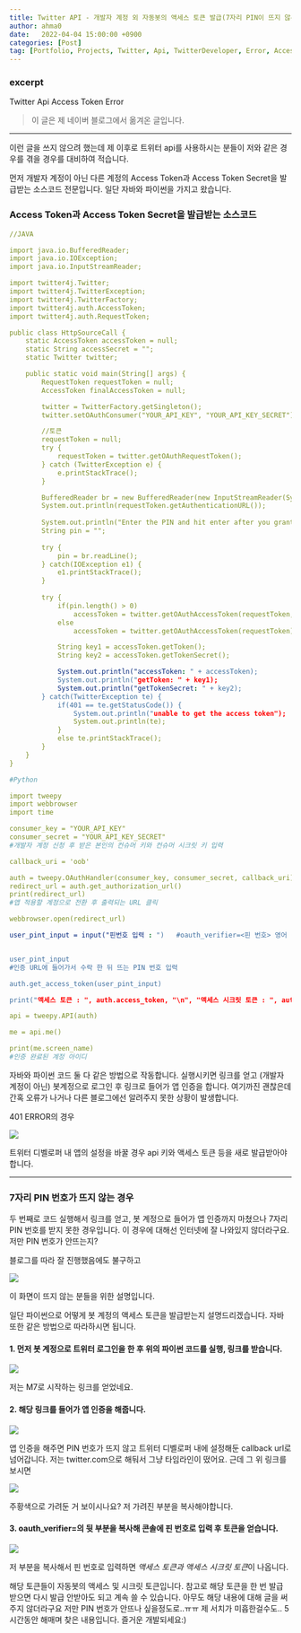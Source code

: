 ```yaml
---
title: Twitter API - 개발자 계정 외 자동봇의 액세스 토큰 발급(7자리 PIN이 뜨지 않는 경우)
author: ahma0
date:   2022-04-04 15:00:00 +0900
categories: [Post]
tag: [Portfolio, Projects, Twitter, Api, TwitterDeveloper, Error, AccessToken]
---
```


### excerpt

Twitter Api Access Token Error


> 이 글은 제 네이버 블로그에서 옮겨온 글입니다.

<hr>

이런 글을 쓰지 않으려 했는데 제 이후로 트위터 api를 사용하시는 분들이 저와 같은 경우를 겪을 경우를 대비하여 적습니다.

먼저 개발자 계정이 아닌 다른 계정의 Access Token과 Access Token Secret을 발급받는 소스코드 전문입니다. 일단 자바와 파이썬을 가지고 왔습니다.

### Access Token과 Access Token Secret을 발급받는 소스코드

```yaml
//JAVA

import java.io.BufferedReader;
import java.io.IOException;
import java.io.InputStreamReader;

import twitter4j.Twitter;
import twitter4j.TwitterException;
import twitter4j.TwitterFactory;
import twitter4j.auth.AccessToken;
import twitter4j.auth.RequestToken;

public class HttpSourceCall {
    static AccessToken accessToken = null;
    static String accessSecret = "";
    static Twitter twitter;

    public static void main(String[] args) {
        RequestToken requestToken = null;
        AccessToken finalAccessToken = null;

        twitter = TwitterFactory.getSingleton();
        twitter.setOAuthConsumer("YOUR_API_KEY", "YOUR_API_KEY_SECRET");

        //토큰
        requestToken = null;
        try {
            requestToken = twitter.getOAuthRequestToken();
        } catch (TwitterException e) {
            e.printStackTrace();
        }

        BufferedReader br = new BufferedReader(new InputStreamReader(System.in));
        System.out.println(requestToken.getAuthenticationURL());
		
        System.out.println("Enter the PIN and hit enter after you granted access");
        String pin = "";
		
        try {
            pin = br.readLine();
        } catch(IOException e1) {
            e1.printStackTrace();
        }
		
        try {
            if(pin.length() > 0) 
                accessToken = twitter.getOAuthAccessToken(requestToken, pin);
            else
                accessToken = twitter.getOAuthAccessToken(requestToken);

            String key1 = accessToken.getToken();
            String key2 = accessToken.getTokenSecret();

            System.out.println("accessToken: " + accessToken);
            System.out.println("getToken: " + key1);
            System.out.println("getTokenSecret: " + key2);
        } catch(TwitterException te) {
            if(401 == te.getStatusCode()) {
                System.out.println("unable to get the access token");
                System.out.println(te);
            }
            else te.printStackTrace();
        }
    }
}
```

```yaml
#Python

import tweepy
import webbrowser
import time

consumer_key = "YOUR_API_KEY"
consumer_secret = "YOUR_API_KEY_SECRET"
#개발자 계정 신청 후 받은 본인의 컨슈머 키와 컨슈머 시크릿 키 입력

callback_uri = 'oob'

auth = tweepy.OAuthHandler(consumer_key, consumer_secret, callback_uri)
redirect_url = auth.get_authorization_url()
print(redirect_url)
#앱 적용할 계정으로 전환 후 출력되는 URL 클릭

webbrowser.open(redirect_url)

user_pint_input = input("핀번호 입력 : ")   #oauth_verifier=<핀 번호> 영어 섞여잇어도 ㄱㅊ은듯?


user_pint_input
#인증 URL에 들어가서 수락 한 뒤 뜨는 PIN 번호 입력

auth.get_access_token(user_pint_input)

print("액세스 토큰 : ", auth.access_token, "\n", "액세스 시크릿 토큰 : ", auth.access_token_secret)

api = tweepy.API(auth)

me = api.me()

print(me.screen_name)
#인증 완료된 계정 아이디
```

자바와 파이썬 코드 둘 다 같은 방법으로 작동합니다.
실행시키면 링크를 얻고 (개발자 계정이 아닌) 봇계정으로 로그인 후 링크로 들어가 앱 인증을 합니다.
여기까진 괜찮은데 간혹 오류가 나거나 다른 블로그에선 알려주지 못한 상황이 발생합니다.

401 ERROR의 경우 

<img src="https://user-images.githubusercontent.com/84761609/169577477-31579d4c-a3bd-482d-bc57-94475788be99.png">

트위터 디벨로퍼 내 앱의 설정을 바꿀 경우 api 키와 액세스 토큰 등을 새로 발급받아야 합니다. 

<hr>

### 7자리 PIN 번호가 뜨지 않는 경우

두 번째로 코드 실행해서 링크를 얻고, 봇 계정으로 들어가 앱 인증까지 마쳤으나 7자리 PIN 번호를 받지 못한 경우입니다.
이 경우에 대해선 인터넷에 잘 나와있지 않더라구요. 저만 PIN 번호가 안뜨는지?

블로그를 따라 잘 진행했음에도 불구하고

<img src="https://user-images.githubusercontent.com/84761609/169577923-685d2f6f-e5e9-4a2d-9c0c-348d2b5da025.png">

이 화면이 뜨지 않는 분들을 위한 설명입니다.

일단 파이썬으로 어떻게 봇 계정의 액세스 토큰을 발급받는지 설명드리겠습니다. 자바 또한 같은 방법으로 따라하시면 됩니다.


#### 1. 먼저 봇 계정으로 트위터 로그인을 한 후 위의 파이썬 코드를 실행, 링크를 받습니다.

<img src="https://user-images.githubusercontent.com/84761609/169578157-a548e8eb-91ab-4a97-a22a-04adfe9ac764.png"/>

저는 M7로 시작하는 링크를 얻었네요.

#### 2. 해당 링크를 들어가 앱 인증을 해줍니다.

<img src="https://user-images.githubusercontent.com/84761609/169577505-9493044a-aa47-4954-bc44-a5542966e907.png">

앱 인증을 해주면 PIN 번호가 뜨지 않고 트위터 디벨로퍼 내에 설정해둔 callback url로 넘어갑니다. 
저는 twitter.com으로 해둬서 그냥 타임라인이 떴어요.
근데 그 위 링크를 보시면

<img src="https://user-images.githubusercontent.com/84761609/169577549-7cc5fac8-20f0-4a5c-9f45-1a56c85b2da4.png">

주황색으로 가려둔 거 보이시나요? 저 가려진 부분을 복사해야합니다.

#### 3. oauth_verifier=의 뒷 부분을 복사해 콘솔에 핀 번호로 입력 후 토큰을 얻습니다.

<img src="https://user-images.githubusercontent.com/84761609/169577518-7f570124-c2ef-438a-8131-009d1fec79ff.png"/>


저 부분을 복사해서 핀 번호로 입력하면 *액세스 토큰과 액세스 시크릿 토큰*이 나옵니다.

해당 토큰들이 자동봇의 액세스 및 시크릿 토큰입니다.
참고로 해당 토큰을 한 번 발급 받으면 다시 발급 안받아도 되고 계속 쓸 수 있습니다.
아무도 해당 내용에 대해 글을 써주지 않더라구요 저만 PIN 번호가 안뜨나 싶을정도로..ㅠㅠ
제 서치가 미흡한걸수도.. 5시간동안 해매며 찾은 내용입니다. 즐거운 개발되세요:)
